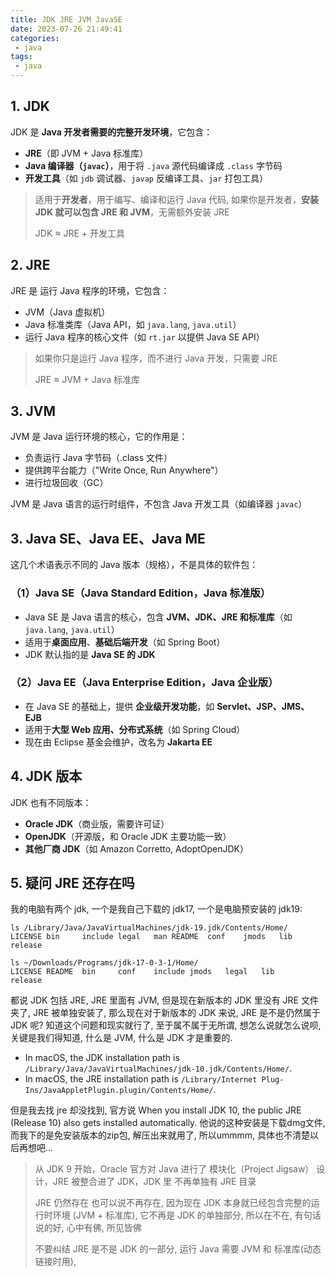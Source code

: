 ```yaml
---
title: JDK JRE JVM JavaSE
date: 2023-07-26 21:49:41
categories:
 - java
tags:
 - java
---
```


## 1. JDK

JDK 是 **Java 开发者需要的完整开发环境**，它包含：

- **JRE**（即 JVM + Java 标准库）
- **Java 编译器（`javac`）**，用于将 `.java` 源代码编译成 `.class` 字节码
- **开发工具**（如 `jdb` 调试器、`javap` 反编译工具、`jar` 打包工具）

>适用于**开发者**，用于编写、编译和运行 Java 代码, 如果你是开发者，**安装 JDK 就可以包含 JRE 和 JVM**，无需额外安装 JRE
>
>JDK ≈ JRE + 开发工具

## 2. JRE

JRE 是 运行 Java 程序的环境，它包含：

- JVM（Java 虚拟机）
- Java 标准类库（Java API，如 `java.lang`, `java.util`）
- 运行 Java 程序的核心文件（如 `rt.jar` 以提供 Java SE API）

> 如果你只是运行 Java 程序，而不进行 Java 开发，只需要 JRE
>
> JRE ≈ JVM + Java 标准库

## 3. JVM

JVM 是 Java 运行环境的核心，它的作用是：

- 负责运行 Java 字节码（.class 文件）
- 提供跨平台能力（"Write Once, Run Anywhere"）
- 进行垃圾回收（GC）

JVM 是 Java 语言的运行时组件，不包含 Java 开发工具（如编译器 `javac`）

## 3. Java SE、Java EE、Java ME

这几个术语表示不同的 Java 版本（规格），不是具体的软件包：

### **（1）Java SE（Java Standard Edition，Java 标准版）**

- Java SE 是 Java 语言的核心，包含 **JVM、JDK、JRE 和标准库**（如 `java.lang`, `java.util`）
- 适用于**桌面应用**、**基础后端开发**（如 Spring Boot）
- JDK 默认指的是 **Java SE 的 JDK**

### **（2）Java EE（Java Enterprise Edition，Java 企业版）**

- 在 Java SE 的基础上，提供 **企业级开发功能**，如 **Servlet、JSP、JMS、EJB**
- 适用于**大型 Web 应用、分布式系统**（如 Spring Cloud）
- 现在由 Eclipse 基金会维护，改名为 **Jakarta EE**

## 4. JDK 版本

JDK 也有不同版本：

- **Oracle JDK**（商业版，需要许可证）
- **OpenJDK**（开源版，和 Oracle JDK 主要功能一致）
- **其他厂商 JDK**（如 Amazon Corretto, AdoptOpenJDK）

## 5. 疑问 JRE 还存在吗

我的电脑有两个 jdk, 一个是我自己下载的 jdk17, 一个是电脑预安装的 jdk19:

```shell
ls /Library/Java/JavaVirtualMachines/jdk-19.jdk/Contents/Home/
LICENSE bin     include legal   man README  conf    jmods   lib     release

ls ~/Downloads/Programs/jdk-17-0-3-1/Home/
LICENSE README  bin     conf    include jmods   legal   lib     release
```

都说 JDK 包括 JRE, JRE 里面有 JVM, 但是现在新版本的 JDK 里没有 JRE 文件夹了, JRE 被单独安装了, 那么现在对于新版本的 JDK 来说, JRE 是不是仍然属于 JDK 呢? 知道这个问题和现实就行了, 至于属不属于无所谓, 想怎么说就怎么说呗, 关键是我们得知道, 什么是 JVM, 什么是 JDK 才是重要的. 


- In macOS, the JDK installation path is `/Library/Java/JavaVirtualMachines/jdk-10.jdk/Contents/Home/`.
- In macOS, the JRE installation path is `/Library/Internet Plug-Ins/JavaAppletPlugin.plugin/Contents/Home/`.

但是我去找 jre 却没找到, 官方说 When you install JDK 10, the public JRE (Release 10) also gets installed automatically. 他说的这种安装是下载dmg文件, 而我下的是免安装版本的zip包, 解压出来就用了, 所以ummmm, 具体也不清楚以后再想吧...

> 从 JDK 9 开始，Oracle 官方对 Java 进行了 模块化（Project Jigsaw） 设计，JRE 被整合进了 JDK，JDK 里 不再单独有 JRE 目录
>
> JRE 仍然存在 也可以说不再存在, 因为现在 JDK 本身就已经包含完整的运行时环境 (JVM + 标准库), 它不再是 JDK 的单独部分, 所以在不在, 有句话说的好, 心中有佛, 所见皆佛
>
> 不要纠结 JRE 是不是 JDK 的一部分, 运行 Java 需要 JVM 和 标准库(动态链接时用), 

